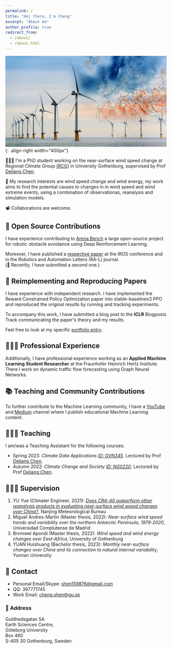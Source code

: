 ```yaml
---
permalink: /
title: "Hej there, I'm Cheng"
excerpt: "About me"
author_profile: true
redirect_from: 
  - /about/
  - /about.html
---
```


     


![Europe’s electricity generation from wind blown off course](/images/wind.jpg){: .align-right width="400px"}

👨🏻‍💻 I'm a PhD student working on the near-surface wind speed change at Regional Climate Group [(RCG)](http://rcg.gvc.gu.se/) in University Gothenburg, supervised by Prof [Deliang Chen](http://rcg.gvc.gu.se/dc/).   

🔬 My research interests are wind speed change and wind energy, my work aims to find the potential causes to changes in in wind speed and wind extreme events, using a combination of observationas, reanalysis and simulation models.

📽️ Collaborations are welcome.

<p hidden> 
# Selected Experience


## 🤖 Open Source Contributions
I have experience contributing to [Arena Bench](https://github.com/Arena-Rosnav) a large open-source project for robotic obstacle avoidance using Deep Reinforcement Learning.

Moreover, I have published a [respective paper](https://sudo-boris.github.io/publication/2022-Arena-Bench) at the IROS conference and in the Robotics and Automation Letters (RA-L) journal. \
(🤫 Recently, I have submitted a second one.)

## 📜 Reimplementing and Reproducing Papers
I have experience with independent research. I have implemented the Reward Constrained Policy Optimization paper into stable-baselines3 PPO and reproduced the original results by running and tracking experiments.

To accompany this work, I have submitted a blog post to the **ICLR** Blogposts Track communicating the paper's theory and my results.

Feel free to look at my specific [portfolio entry](https://sudo-boris.github.io/portfolio/RCPPO/).

## 👨🏻‍🔬 Professional Experience
Additionally, I have professional experience working as an **Applied Machine Learning Student Researcher** at the Fraunhofer Heinrich Hertz Institute. \
There I work on dynamic traffic flow forecasting using Graph Neural Networks.

## 📚 Teaching and Community Contributions
To further contribute to the Machine Learning community, I have a [YouTube](https://www.youtube.com/@borismeinardus) and [Medium](https://medium.com/@boris.meinardus) channel where I publish educational Machine Learning content.
</p>


## 🧑🏻‍🏫 Teaching
I am/was a Teaching Assistant for the following courses:
- Spring  2023: *Climate Data Applications  [ID: GVN345](https://www.gu.se/en/study-gothenburg/climate-data-applications-gvn345)*.   Lectured by Prof [Deliang Chen](http://rcg.gvc.gu.se/dc/).   
- Autumn 2022: *Climate Change and Society [ID: NG0220](https://www.gu.se/en/study-gothenburg/climate-change-and-society-ng0220)*. Lectured by Prof [Deliang Chen](http://rcg.gvc.gu.se/dc/).

## 👨🏻‍🔬 Supervision
1. YU Yue (Climater Engineer, 2021): *[Does CRA-40 outperform other reanalysis products in evaluating near-surface wind speed changes over China?](https://www.sciencedirect.com/science/article/pii/S0169809521005044)*, Nanjing Meteorological Bureau
2. Miguel Andres-Martin (Master thesis, 2022): *Near-surface wind speed trends and variability over the northern Antarctic Peninsula, 1979-2020*, Universidad Complutense de Madrid
3. Bromwel Apondi (Master thesis, 2022): *Wind speed and wind energy changes over East-Africa*, University of Gothenburg
4. YUAN Huishuang (Bachelor thesis, 2023): *Monthly near-surface changes over China and its connection to natural internal variability*, Yunnan University

## 🤙 Contact
- Personal Email/Skype: shen159876@gmail.com
- QQ: 397771745
- Work Email: cheng.shen@gu.se

### 🏢 Address
Guldhedsgatan 5A \
Earth Sciences Centre, \
Göteborg University \
Box 460 \
S-405 30 Gothenburg, Sweden